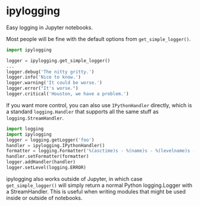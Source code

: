 # ipylogging

Easy logging in Jupyter notebooks.

Most people will be fine with the default options from `get_simple_logger()`.

```python
import ipylogging

logger = ipylogging.get_simple_logger()
...
logger.debug('The nitty gritty.')
logger.info('Nice to know.')
logger.warning('It could be worse.')
logger.error("It's worse.")
logger.critical('Houston, we have a problem.')
```

If you want more control, you can also use `IPythonHandler` directly, which is a standard `logging.Handler` that supports all the same stuff as `logging.StreamHandler`.

```python
import logging
import ipylogging
logger = logging.getLogger('foo')
handler = ipylogging.IPythonHandler()
formatter = logging.Formatter('%(asctime)s - %(name)s - %(levelname)s - %(message)s')
handler.setFormatter(formatter)
logger.addHandler(handler)
logger.setLevel(logging.ERROR)
```

ipylogging also works outside of Jupyter, in which case `get_simple_logger()` will simply return a normal Python logging.Logger with a StreamHandler.  This is useful when writing modules that might be used inside or outside of notebooks.
